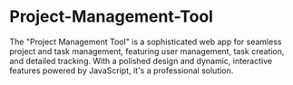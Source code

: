 # Project-Management-Tool
 The "Project Management Tool" is a sophisticated web app for seamless project and task management, featuring user management, task creation, and detailed tracking. With a polished design and dynamic, interactive features powered by JavaScript, it's a professional solution.
